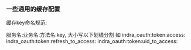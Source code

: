 ### 一些通用的缓存配置

缓存key命名规范:

服务名:业务名:方法名:key, 大小写以下划线分割 如
indra_oauth:token:access:
indra_oauth:token:refresh_to_access:
indra_oauth:token:uid_to_access:


